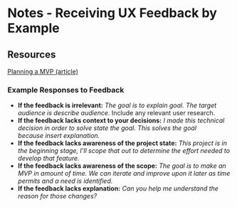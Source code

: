# Notes - Receiving UX Feedback by Example

## Resources

[Planning a MVP (article)](https://medium.com/@ClrMobile/planning-a-minimum-viable-product-a-step-by-step-guide-6f387d657870)

### **Example Responses to Feedback**

- **If the feedback is irrelevant:** *The goal is to explain goal. The target audience is describe audience.* Include any relevant user research.
- **If the feedback lacks context to your decisions:** *I made this technical decision in order to solve state the goal. This solves the goal because insert explanation.*
- **If the feedback lacks awareness of the project state:** *This project is in the beginning stage, I'll scope that out to determine the effort needed to develop that feature.*
- **If the feedback lacks awareness of the scope:** *The goal is to make an MVP in amount of time. We can iterate and improve upon it later as time permits and a need is identified.*
- **If the feedback lacks explanation:** *Can you help me understand the reason for those changes?*
